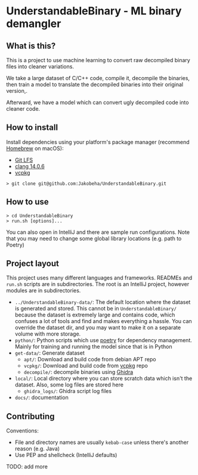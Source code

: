 # UnderstandableBinary - ML binary demangler

## What is this?

This is a project to use machine learning to convert raw decompiled binary files into cleaner variations.

We take a large dataset of C/C++ code, compile it, decompile the binaries, then train a model to translate the decompiled binaries into their original version,.

Afterward, we have a model which can convert ugly decompiled code into cleaner code.

## How to install

Install dependencies using your platform's package manager (recommend [Homebrew](https://brew.sh/) on macOS):

- [Git LFS](https://git-lfs.com/)
- [clang 14.0.6](https://releases.llvm.org/download.html)
- [vcpkg](https://vcpkg.io/en/index.html)

```shell
> git clone git@github.com:Jakobeha/UnderstandableBinary.git
```

## How to use

```shell
> cd UnderstandableBinary
> run.sh [options]...
```

You can also open in IntelliJ and there are sample run configurations.
Note that you may need to change some global library locations (e.g. path to Poetry)

## Project layout

This project uses many different languages and frameworks. READMEs and `run.sh` scripts are in subdirectories.
The root is an IntelliJ project, however modules are in subdirectories.

- `../UnderstandableBinary-data/`: The default location where the dataset is generated and stored.
  This cannot be in `UnderstandableBinary/` because the dataset is extremely large and contains code,
  which confuses a lot of tools and find and makes everything a hassle.
  You can override the dataset dir, and you may want to make it on a separate volume with more storage.
- `python/`: Python scripts which use [poetry](https://python-poetry.org/) for dependency management.
  Mainly for training and running the model since that is in Python
- `get-data/`: Generate dataset
  - `apt/`: Download and build code from debian APT repo
  - `vcpkg/`: Download and build code from [vcpkg](https://vcpkg.io/en/index.html) repo
  - `decompile/`: decompile binaries using [Ghidra](https://ghidra-sre.org/)
- `local/`: Local directory where you can store scratch data which isn't the dataset. Also, some log files are stored here
  - `ghidra_logs/`: Ghidra script log files 
- `docs/`: documentation

## Contributing

Conventions:

- File and directory names are usually `kebab-case` unless there's another reason (e.g. Java)
- Use PEP and shellcheck (IntelliJ defaults)

TODO: add more